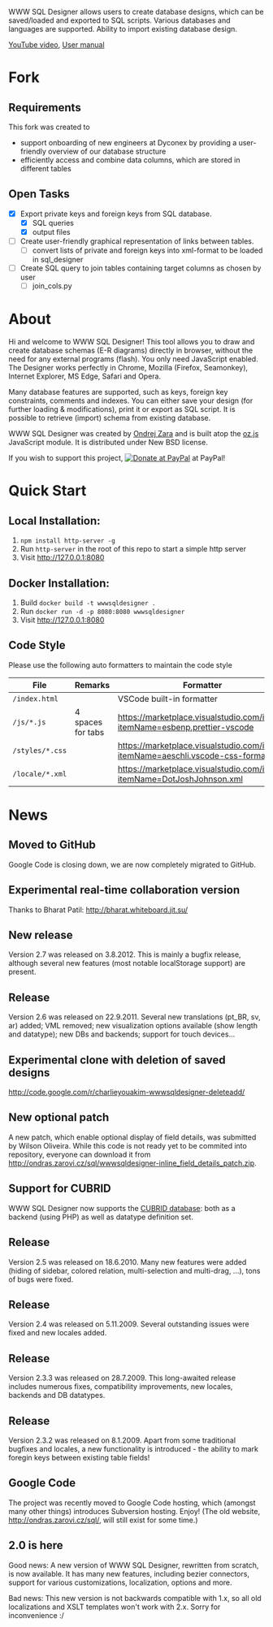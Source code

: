 WWW SQL Designer allows users to create database designs, which can be saved/loaded and exported to SQL scripts. Various databases and languages are supported. Ability to import existing database design.

[YouTube video](http://www.youtube.com/watch?v=hCQzJx9AKhU), [User manual](https://github.com/ondras/wwwsqldesigner/wiki/Manual)

# Fork 

## Requirements

This fork was created to 
- support onboarding of new engineers at Dyconex by providing a user-friendly overview of our database structure
- efficiently access and combine data columns, which are stored in different tables

## Open Tasks

- [x] Export private keys and foreign keys from SQL database. 
  - [x] SQL queries
  - [x] output files
- [ ] Create user-friendly graphical representation of links between tables. 
  - [ ] convert lists of private and foreign keys into xml-format to be loaded in sql_designer
- [ ] Create SQL query to join tables containing target columns as chosen by user
  - [ ] join_cols.py

# About

Hi and welcome to WWW SQL Designer! This tool allows you to draw and create database schemas (E-R diagrams) directly in browser, without the need for any external programs (flash). You only need JavaScript enabled.
The Designer works perfectly in Chrome, Mozilla (Firefox, Seamonkey), Internet Explorer, MS Edge, Safari and Opera.

Many database features are supported, such as keys, foreign key constraints, comments and indexes. You can either save your design (for further loading & modifications), print it or export as SQL script. It is possible to retrieve (import) schema from existing database.

WWW SQL Designer was created by [Ondrej Zara](http://ondras.zarovi.cz/) and is built atop the [oz.js](http://code.google.com/p/oz-js/) JavaScript module. It is distributed under New BSD license.

If you wish to support this project, <a href='https://www.paypal.com/cgi-bin/webscr?cmd=_s-xclick&hosted_button_id=3340079'><img src='https://www.paypal.com/en_GB/i/btn/btn_donate_LG.gif' alt='Donate at PayPal' title='Donate at PayPal' /></a> at PayPal!

# Quick Start

## Local Installation:

1. `npm install http-server -g`
2. Run `http-server` in the root of this repo to start a simple http server
3. Visit http://127.0.0.1:8080

## Docker Installation:

1. Build `docker build -t wwwsqldesigner .`
2. Run   `docker run -d -p 8080:8080 wwwsqldesigner`
3. Visit http://127.0.0.1:8080

## Code Style
Please use the following auto formatters to maintain the code style

| File            | Remarks           | Formatter                                                                        |
|-----------------|-------------------|----------------------------------------------------------------------------------|
| `/index.html`   |                   | VSCode built-in formatter                                                        |
| `/js/*.js`      | 4 spaces for tabs | https://marketplace.visualstudio.com/items?itemName=esbenp.prettier-vscode    |
| `/styles/*.css` |                   | https://marketplace.visualstudio.com/items?itemName=aeschli.vscode-css-formatter |
| `/locale/*.xml` |                   | https://marketplace.visualstudio.com/items?itemName=DotJoshJohnson.xml           |

# News

## Moved to GitHub

Google Code is closing down, we are now completely migrated to GitHub.

## Experimental real-time collaboration version

Thanks to Bharat Patil: http://bharat.whiteboard.jit.su/

## New release

Version 2.7 was released on 3.8.2012. This is mainly a bugfix release, although several new features (most notable localStorage support) are present.

## Release

Version 2.6 was released on 22.9.2011. Several new translations (pt\_BR, sv, ar) added; VML removed; new visualization options available (show length and datatype); new DBs and backends; support for touch devices...

## Experimental clone with deletion of saved designs

http://code.google.com/r/charlieyouakim-wwwsqldesigner-deleteadd/

## New optional patch

A new patch, which enable optional display of field details, was submitted by Wilson Oliveira. While this code is not ready yet to be commited into repository, everyone can download it from http://ondras.zarovi.cz/sql/wwwsqldesigner-inline_field_details_patch.zip.


## Support for CUBRID

WWW SQL Designer now supports the [CUBRID database](http://www.cubrid.org/): both as a backend (using PHP) as well as datatype definition set.


## Release

Version 2.5 was released on 18.6.2010. Many new features were added (hiding of sidebar, colored relation, multi-selection and multi-drag, ...), tons of bugs were fixed.

## Release

Version 2.4 was released on 5.11.2009. Several outstanding issues were fixed and new locales added.

## Release

Version 2.3.3 was released on 28.7.2009. This long-awaited release includes numerous fixes, compatibility improvements, new locales, backends and DB datatypes.

## Release

Version 2.3.2 was released on 8.1.2009. Apart from some traditional bugfixes and locales, a new functionality is introduced - the ability to mark foregin keys between existing table fields!

## Google Code

The project was recently moved to Google Code hosting, which (amongst many other things) introduces Subversion hosting. Enjoy! (The old website, http://ondras.zarovi.cz/sql/, will still exist for some time.)

## 2.0 is here

Good news: A new version of WWW SQL Designer, rewritten from scratch, is now available. It has many new features, including bezier connectors, support for various customizations, localization, options and more.

Bad news: This new version is not backwards compatible with 1.x, so all old localizations and XSLT templates won't work with 2.x. Sorry for inconvenience :/
